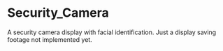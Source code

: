 # Security_Camera
A security camera display with facial identification. Just a display saving footage not implemented yet.
